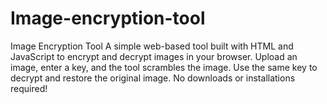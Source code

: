 # Image-encryption-tool
Image Encryption Tool A simple web-based tool built with HTML and JavaScript to encrypt and decrypt images in your browser. Upload an image, enter a key, and the tool scrambles the image. Use the same key to decrypt and restore the original image. No downloads or installations required!
